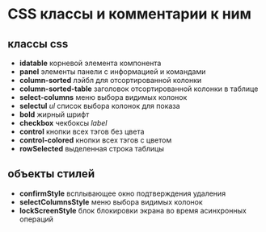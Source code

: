 # CSS классы и комментарии  к ним

## классы css

* **idatable** корневой элемента компонента
* **panel** элементы панели с информацией и командами
* **column-sorted** лэйбл для отсортированной колонки
* **column-sorted-table** заголовок отсортированной колонки в таблице
* **select-columns** меню выбора видимых колонок
* **selectul** _ul_ список выбора колонок для показа
* **bold** жирный шрифт
* **checkbox** чекбоксы _label_
* **control** кнопки всех тэгов без цвета
* **control-colored** кнопки всех тэгов с цветом
* **rowSelected** выделенная строка таблицы

## объекты стилей

* **confirmStyle** всплывающее окно подтверждения удаления
* **selectColumnsStyle** меню выбора видимых колонок
* **lockScreenStyle** блок блокировки экрана во время асинхронных операций
